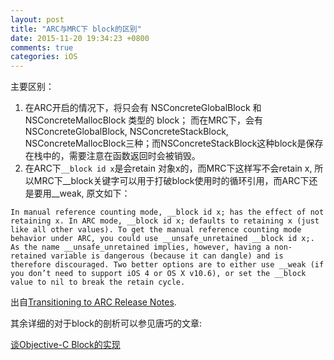 ```yaml
---
layout: post
title: "ARC与MRC下 block的区别"
date: 2015-11-20 19:34:23 +0800
comments: true
categories: iOS
---
```


主要区别：

1. 在ARC开启的情况下，将只会有 NSConcreteGlobalBlock 和 NSConcreteMallocBlock 类型的 block； 而在MRC下，会有NSConcreteGlobalBlock, NSConcreteStackBlock, NSConcreteMallocBlock三种；而NSConcreteStackBlock这种block是保存在栈中的，需要注意在函数返回时会被销毁。
2. 在ARC下`__block id x`是会retain 对象x的，而MRC下这样写不会retain x, 所以MRC下__block关键字可以用于打破block使用时的循环引用，而ARC下还是要用__weak, 原文如下：

`In manual reference counting mode, __block id x; has the effect of not retaining x. In ARC mode, __block id x; defaults to retaining x (just like all other values). To get the manual reference counting mode behavior under ARC, you could use __unsafe_unretained __block id x;. As the name __unsafe_unretained implies, however, having a non-retained variable is dangerous (because it can dangle) and is therefore discouraged. Two better options are to either use __weak (if you don’t need to support iOS 4 or OS X v10.6), or set the __block value to nil to break the retain cycle.`

出自[Transitioning to ARC Release Notes](https://developer.apple.com/library/mac/releasenotes/ObjectiveC/RN-TransitioningToARC/Introduction/Introduction.html). 
 


其余详细的对于block的剖析可以参见唐巧的文章: 

[谈Objective-C Block的实现](http://blog.devtang.com/blog/2013/07/28/a-look-inside-blocks/)
